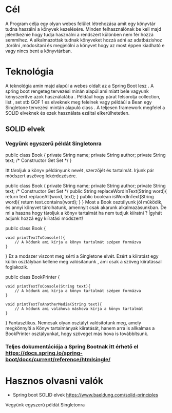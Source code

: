 # Cél
A Program célja egy olyan webes felület létrehozása amit egy könyvtár tudna haszálni a könyvek kezelésére. Minden felhasználónak be kell majd jelentkeznie hogy tudja használni a rendszert különben nem fér hozzá semmihez. A alkalmazottak tudnak könyveket hozzá adni az adatbázishoz ,törölni ,módosítani és megjelölni a könyvet hogy az most éppen kiadható e vagy nincs bent a könyvtárban. 

# Teknológia 
A teknológia amin majd alapúl a webes oldalt az a Spring Boot lesz . A spring boot rengeteg tervezési minán alapúl ami miatt bele vagyunk kényszerítve azok használatába . Például hogy párat felsorolja collection, list , set stb GOF 1 es elveknek meg felelnek vagy példáúl a Bean egy Singletone tervezési mintán alapuló class . A teljesen framework megfelel a SOLID elveknek és ezek használata ezáltal elkerülhetetlen. 

## SOLID elvek 

### Vegyünk egyszerű példát Singletonra 
public class Book {
    private String name;
    private String author;
    private String text;
	/*
	Constructor
	Get
	Set
	*/
}

Itt tároljuk a könyv példányunk nevét ,szerzőjét és tartalmát.
Irjunk pár módszert  aszöveg lekérdezésére.

public class Book {
    private String name;
    private String author;
    private String text;
	/*
	Constructor
	Get
	Set
	*/
    public String replaceWordInText(String word){
        return text.replaceAll(word, text);
    }
    public boolean isWordInText(String word){
        return text.contains(word);
    }
}
Most a Book  osztályunk jól működik, és annyi könyvet tárolhatunk, amennyit csak akarunk alkalmazásunkban. 
De mi a haszna hogy tároljuk a könyv tartalmát ha nem tudjuk kiíratni ?
Ígyhát adjunk hozzá egy kiíratási módszert!

public class Book {

    void printTextToConsole(){
        // A kódunk ami kírja a könyv tartalmát szépen formázva
    }
}
Ez a modszer viszont meg sérti a Singletone elvét. Ezért a kiíratást egy külön osztályban kellene meg valósitanunk , ami csak a szöveg kiíratással foglakozik.

public class BookPrinter {
 
    void printTextToConsole(String text){
        // A kódunk ami kírja a könyv tartalmát szépen formázva
    }
 
    void printTextToAnotherMedia(String text){
    	// A kódunk ami valahova máshova kírja a könyv tartalmát 
    }
}
Fantasztikus. Nemcsak olyan osztályt valósitotunk meg, amely megkönnyíti a  Könyv tartalmányak kiíratását, hanem arra is allkalmas a  BookPrinter  osztályunkat, hogy szöveget más hova is továbbítsunk.

### Teljes dokumentációja a Spring Bootnak itt érhető el https://docs.spring.io/spring-boot/docs/current/reference/htmlsingle/
# Hasznos olvasni valók
- Spring boot SOLID elvek https://www.baeldung.com/solid-principles

Vegyünk egyszerű példát Singletonra 


